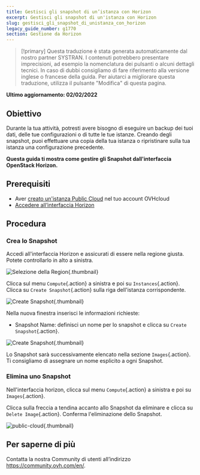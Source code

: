 ```yaml
---
title: Gestisci gli snapshot di un’istanza con Horizon
excerpt: Gestisci gli snapshot di un'istanza con Horizon
slug: gestisci_gli_snapshot_di_unistanza_con_horizon
legacy_guide_number: g1770
section: Gestione da Horizon
---
```


> [!primary]
> Questa traduzione è stata generata automaticamente dal nostro partner SYSTRAN. I contenuti potrebbero presentare imprecisioni, ad esempio la nomenclatura dei pulsanti o alcuni dettagli tecnici. In caso di dubbi consigliamo di fare riferimento alla versione inglese o francese della guida. Per aiutarci a migliorare questa traduzione, utilizza il pulsante "Modifica" di questa pagina.
>

**Ultimo aggiornamento: 02/02/2022**

## Obiettivo

Durante la tua attività, potresti avere bisogno di eseguire un backup dei tuoi dati, delle tue configurazioni o di tutte le tue istanze.
Creando degli snapshot, puoi effettuare una copia della tua istanza o ripristinare sulla tua istanza una configurazione precedente.

**Questa guida ti mostra come gestire gli Snapshot dall'interfaccia OpenStack Horizon.**


## Prerequisiti

- Aver [creato un'istanza Public Cloud](https://docs.ovh.com/fr/public-cloud/premiers-pas-instance-public-cloud/#etape-3-creer-une-instance) nel tuo account OVHcloud
- [Accedere all’interfaccia Horizon](../creer-un-acces-a-horizon/)

## Procedura

### Crea lo Snapshot

Accedi all'interfaccia Horizon e assicurati di essere nella regione giusta. Potete controllarlo in alto a sinistra. 

![Selezione della Region](images/region2021.png){.thumbnail}

Clicca sul menu `Compute`{.action} a sinistra e poi su `Instances`{.action}. Clicca su `Create Snapshot`{.action} sulla riga dell'istanza corrispondente.

![Create Snapshot](images/createsnapshot.png){.thumbnail}

Nella nuova finestra inserisci le informazioni richieste:

* Snapshot Name: definisci un nome per lo snapshot e clicca su `Create Snapshot`{.action}.

![Create Snapshot](images/createsnapshot2.png){.thumbnail}

Lo Snapshot sarà successivamente elencato nella sezione `Images`{.action}. Ti consigliamo di assegnare un nome esplicito a ogni Snapshot. 

### Elimina uno Snapshot

Nell'interfaccia horizon, clicca sul menu `Compute`{.action} a sinistra e poi su `Images`{.action}.

Clicca sulla freccia a tendina accanto allo Snapshot da eliminare e clicca su `Delete Image`{.action}. Conferma l'eliminazione dello Snapshot.

![public-cloud](images/deletesnapshot.png){.thumbnail}

## Per saperne di più

Contatta la nostra Community di utenti all’indirizzo <https://community.ovh.com/en/>.
